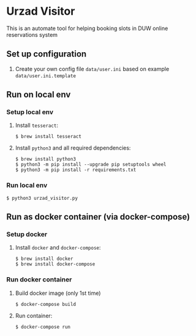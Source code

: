 # Urzad Visitor
This is an automate tool for helping booking slots in DUW online reservations system

## Set up configuration
1. Create your own config file `data/user.ini` based on example `data/user.ini.template`

## Run on local env
### Setup local env
1. Install `tesseract`:
    ```
    $ brew install tesseract
    ```
2. Install `python3` and all required dependencies:
    ```
    $ brew install python3
    $ python3 -m pip install --upgrade pip setuptools wheel
    $ python3 -m pip install -r requirements.txt
    ```
### Run local env
```
$ python3 urzad_visitor.py
```


## Run as docker container (via docker-compose)
### Setup docker
1. Install `docker` and `docker-compose`:
    ```
    $ brew install docker
    $ brew install docker-compose
    ```

### Run docker container
1. Build docker image (only 1st time)
    ```
    $ docker-compose build
    ```
2. Run container:
    ```
    $ docker-compose run
    ```